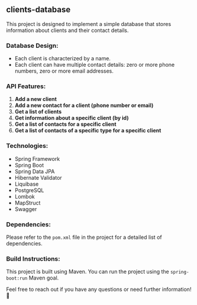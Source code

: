 ## clients-database

This project is designed to implement a simple database that stores information about clients and their contact details.

### Database Design:
- Each client is characterized by a name.
- Each client can have multiple contact details: zero or more phone numbers, zero or more email addresses.

### API Features:
1. **Add a new client**
2. **Add a new contact for a client (phone number or email)**
3. **Get a list of clients**
4. **Get information about a specific client (by id)**
5. **Get a list of contacts for a specific client**
6. **Get a list of contacts of a specific type for a specific client**

### Technologies:
- Spring Framework
- Spring Boot
- Spring Data JPA
- Hibernate Validator
- Liquibase
- PostgreSQL
- Lombok
- MapStruct
- Swagger

### Dependencies:
Please refer to the `pom.xml` file in the project for a detailed list of dependencies.

### Build Instructions:
This project is built using Maven. You can run the project using the `spring-boot:run` Maven goal.

Feel free to reach out if you have any questions or need further information! 🌟
